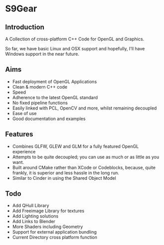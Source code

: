 # S9Gear
## Introduction

A Collection of cross-platform C++ Code for OpenGL and Graphics.

So far, we have basic Linux and OSX support and hopefully, I'll have Windows support in the near future.

## Aims

* Fast deployment of OpenGL Applications
* Clean & modern C++ code
* Speed
* Adherence to the latest OpenGL standard
* No fixed pipeline functions
* Easily linked with PCL, OpenCV and more, whilst remaining decoupled
* Ease of use
* Good documentation and examples

## Features

* Combines GLFW, GLEW and GLM for a fully featured OpenGL experience
* Attempts to be quite decoupled; you can use as much or as little as you want.
* Built around CMake rather than XCode or Codeblocks, because, quite frankly, it is superior and less hassle in the long run. 
* Similar to Cinder in using the Shared Object Model

## Todo

* Add QHull Library
* Add Freeimage Library for textures
* Add Lighting solutions
* Add Links to Blender
* More Shaders including Geometry
* Support for external application bundling
* Current Directory cross platform function
